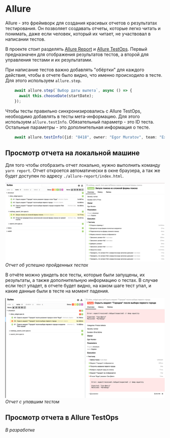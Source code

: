 # Allure 

Allure - это фреймворк для создания красивых отчетов о результатах тестирования. Он позволяет создавать отчеты, которые легко читать и понимать, даже если человек, который их читает, не участвовал в написании тестов.

В проекте стоит разделять [Allure Report](https://allurereport.org/) и [Allure TestOps](https://qameta.io/). Первый предназначен для отображения результатов тестов, а второй для управления тестами и их результатами. 

При написание тестов важно добавлять "обёртки" для каждого действия, чтобы в отчете было видно, что именно происходило в тесте. Для этого используем `allure.step`. 

```ts
    await allure.step(`Выбор даты вылета`, async () => { 
      await this.chooseDate(startDate);
    });
```

Чтобы тесты правильно синхронизировались с Allure TestOps, необходимо добавлять в тесты мета-информацию. Для этого используем `allure.testInfo`. Обязательный параметр - это ID теста. Остальные параметры - это дополнительная информация о тесте.

```ts
    await allure.testInfo({id: "8418", owner: "Egor Muratov", team: "Explore"});
```

## Просмотр отчета на локальной машине

Для того чтобы отобразить отчет локально, нужно выполнить команду `yarn report`. Отчет откроется автоматически в окне браузера, а так же будет доступен по адресу `./allure-report/index.html`. 

![img.png](images/allure_report.png)
_Отчет об успешно пройденных тестах_

В отчёте можно увидеть все тесты, которые были запущены, их результаты, а также дополнительную информацию о тестах. В случае если тест упадет, в отчете будет видно, на каком шаге тест упал, и какие данные были в тесте на момент падения.

![img.png](images/allure_report_fail.png)
_Отчет c упавшим тестом_


## Просмотр отчета в Allure TestOps

_В разработке_
